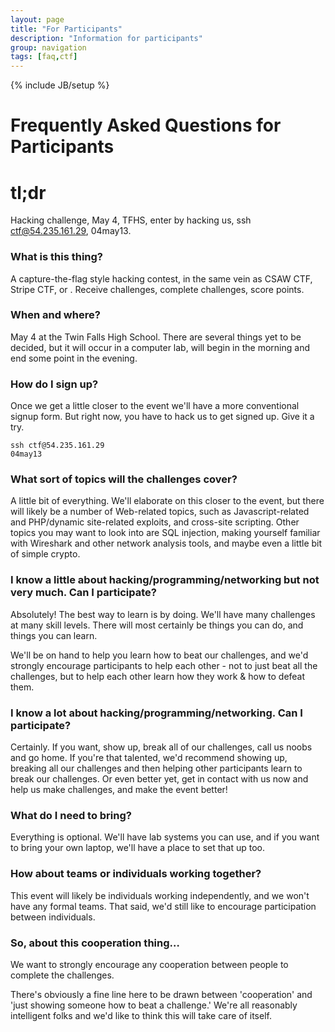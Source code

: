 ```yaml
---
layout: page
title: "For Participants"
description: "Information for participants"
group: navigation
tags: [faq,ctf]
---
```

{% include JB/setup %}

Frequently Asked Questions for Participants
===========================================

# tl;dr

Hacking challenge, May 4, TFHS, enter by hacking us, ssh ctf@54.235.161.29, 04may13.

### What is this thing?

A capture-the-flag style hacking contest, in the same vein as CSAW CTF, Stripe CTF, or . Receive challenges, complete challenges, score points.

### When and where?

May 4 at the Twin Falls High School.
There are several things yet to be decided, but it will occur in a computer lab, will begin in the morning and end some point in the evening. 

### How do I sign up?

Once we get a little closer to the event we'll have a more conventional signup form. But right now, you have to hack us to get signed up. Give it a try.

	ssh ctf@54.235.161.29
	04may13

### What sort of topics will the challenges cover?

A little bit of everything. We'll elaborate on this closer to the event, but there will likely be a number of Web-related topics, such as Javascript-related and PHP/dynamic site-related exploits, and cross-site scripting. Other topics you may want to look into are SQL injection, making yourself familiar with Wireshark and other network analysis tools, and maybe even a little bit of simple crypto. 



### I know a little about hacking/programming/networking but not very much. Can I participate?

Absolutely! The best way to learn is by doing. We'll have many challenges at many skill levels. There will most certainly be things you can do, and things you can learn.

We'll be on hand to help you learn how to beat our challenges, and we'd strongly encourage participants to help each other - not to just beat all the challenges, but to help each other learn how they work & how to defeat them.

### I know a lot about hacking/programming/networking. Can I participate?

Certainly. If you want, show up, break all of our challenges, call us noobs and go home. If you're that talented, we'd recommend showing up, breaking all our challenges and then helping other participants learn to break our challenges. Or even better yet, get in contact with us now and help us make challenges, and make the event better!

### What do I need to bring?

Everything is optional. We'll have lab systems you can use, and if you want to bring your own laptop, we'll have a place to set that up too.

### How about teams or individuals working together?

This event will likely be individuals working independently, and we won't have any formal teams. That said, we'd still like to encourage participation between individuals.

### So, about this cooperation thing…

We want to strongly encourage any cooperation between people to complete the challenges.

There's obviously a fine line here to be drawn between 'cooperation' and 'just showing someone how to beat a challenge.'  We're all reasonably intelligent folks and we'd like to think this will take care of itself.

